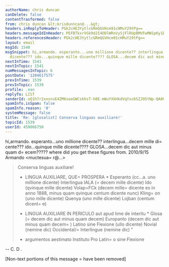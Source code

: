 ```yaml
---
authorName: chris duncan
canDelete: false
contentTrasformed: false
from: chris duncan &lt;krisdunncan@...&gt;
headers.inReplyToHeader: PGk2cHE3YytlcGRmQGVHcm91cHMuY29tPg==
headers.messageIdInHeader: PEFBTkxrVGk9d2I4ODlWRnVySjFlRUpBMVFwMW1pKy1DK1dWaEVKYVNYUzRQS0BtYWlsLmdtYWlsLmNvbT4=
headers.referencesHeader: PGk2cHE3YytlcGRmQGVHcm91cHMuY29tPg==
layout: email
msgId: 1540
msgSnippet: hi,armando. esperanto...uno millione dicente?? interlingua...decem mille
  dicente??? ido...quinque mille dicente???? GLOSA...decem dic aut minus quam decem?????
nextInTime: 1541
nextInTopic: 1541
numMessagesInTopic: 6
postDate: '1284617575'
prevInTime: 1539
prevInTopic: 1539
profile: .nan
replyTo: LIST
senderId: oQ1h7r2xnsnsE4ZM6seeGWCskhsT-h0E-mWuYXkHkdVqYxc6SZJO5tNp-QA8CkfhfBQ-TCkn57dAQwL3oczPvGiSIUurt-KT17aZ
spamInfo.isSpam: false
spamInfo.reason: '0'
systemMessage: false
title: 'Re: [glosalist] Conserva linguas auxiliare!'
topicId: 1539
userId: 459066750
---
```


hi,armando.
esperanto...uno millione dicente??
interlingua...decem mille di=
cente???
ido...quinque mille dicente????
GLOSA...decem dic aut minus quam d=
ecem?????
where did you get these figures from.
2010/9/15 Armando <muctesua=
r@...>

>
>
> Conserva linguas auxiliare!
>
> + LINGUA AUXILIARE, QUE=
 PROSPERA *
> Esperanto (cc...a. uno millione dicente)
> Interlingua IALA (=
decem mille dicente)
> Ido (qvinque mille dicente)
> Volap=FCk (decem mille=
 dicente es in anno 1888, minus quam qvinque centum
> dicente nunc)
> Kling=
on (uno mille dicente)
> Quenya (uno mille dicente)
> Lojban (centum dicent=
e)
>
> - LINGUA AUXILIARE IN PERICULO aut apud lime de interitu *
> Glosa (=
decem dic aut minus quam decem)
> Europanto (decem dic aut minus quam decem=
)
> Latino sine Flexione (ullo dicente)
> Novial (nemine dic)
> Occidental/=
Interlingue (nemine dic) "
>
> * argumentos aestimato
> Instituto Pro Latin=
o sine Flexione
>
>  
>



-- 
C. D .


[Non-text portions of this message =
have been removed]


